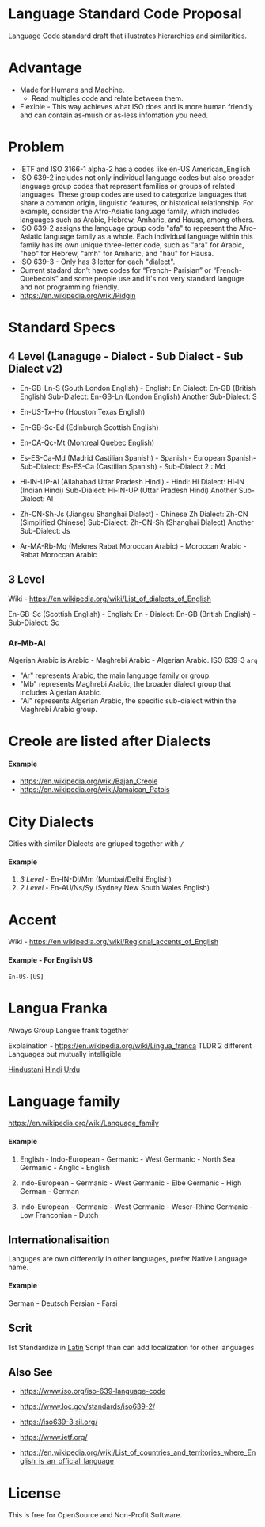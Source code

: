 # Language Standard Code Proposal
Language Code standard draft that illustrates hierarchies and similarities.

# Advantage
- Made for Humans and Machine.
  - Read multiples code and relate between them.
- Flexible - This way achieves what ISO does and is more human friendly and can contain as-mush or as-less infomation you need.

# Problem
- IETF and ISO 3166-1 alpha-2 has a codes like en-US American_English
- ISO 639-2 includes not only individual language codes but also broader language group codes that represent families or groups of related languages. These group codes are used to categorize languages that share a common origin, linguistic features, or historical relationship. For example, consider the Afro-Asiatic language family, which includes languages such as Arabic, Hebrew, Amharic, and Hausa, among others.
- ISO 639-2 assigns the language group code "afa" to represent the Afro-Asiatic language family as a whole. Each individual language within this family has its own unique three-letter code, such as "ara" for Arabic, "heb" for Hebrew, "amh" for Amharic, and "hau" for Hausa.
- ISO 639-3 - Only has 3 letter for each "dialect".
- Current stadard don't have codes for “French- Parisian” or “French-Quebecois” and some people use and it's not very standard languge and not programming friendly.
- https://en.wikipedia.org/wiki/Pidgin

# Standard Specs

## 4 Level                                    (Lanaguge - Dialect - Sub Dialect - Sub Dialect v2)

- En-GB-Ln-S (South London English) -            English: En Dialect: En-GB (British English) Sub-Dialect: En-GB-Ln (London English) Another Sub-Dialect: S
- En-US-Tx-Ho (Houston Texas English)
- En-GB-Sc-Ed (Edinburgh Scottish English)
- En-CA-Qc-Mt (Montreal Quebec English)
- Es-ES-Ca-Md (Madrid Castilian Spanish) -            Spanish - European Spanish- Sub-Dialect: Es-ES-Ca (Castilian Spanish) - Sub-Dialect 2 : Md
  
- Hi-IN-UP-Al (Allahabad Uttar Pradesh Hindi) -            Hindi: Hi Dialect: Hi-IN (Indian Hindi) Sub-Dialect: Hi-IN-UP (Uttar Pradesh Hindi) Another Sub-Dialect: Al
  
- Zh-CN-Sh-Js (Jiangsu Shanghai Dialect) -            Chinese Zh Dialect: Zh-CN (Simplified Chinese) Sub-Dialect: Zh-CN-Sh (Shanghai Dialect) Another Sub-Dialect:  Js
  
- Ar-MA-Rb-Mq (Meknes Rabat Moroccan Arabic) -            Moroccan Arabic - Rabat Moroccan Arabic

## 3 Level

Wiki - https://en.wikipedia.org/wiki/List_of_dialects_of_English

En-GB-Sc (Scottish English) -            English: En - Dialect: En-GB (British English) - Sub-Dialect: Sc

### Ar-Mb-Al
Algerian Arabic is Arabic - Maghrebi Arabic - Algerian Arabic. ISO 639-3	`arq`

 - "Ar" represents Arabic, the main language family or group.
 - "Mb" represents Maghrebi Arabic, the broader dialect group that includes Algerian Arabic.
 - "Al" represents Algerian Arabic, the specific sub-dialect within the Maghrebi Arabic group.

# Creole are listed after Dialects

#### Example

- https://en.wikipedia.org/wiki/Bajan_Creole
- https://en.wikipedia.org/wiki/Jamaican_Patois

# City Dialects

Cities with similar Dialects are griuped together with `/`

#### Example

1. *3 Level* - En-IN-Dl/Mm (Mumbai/Delhi English)
2. *2 Level* - En-AU/Ns/Sy (Sydney New South Wales English)

# Accent

Wiki - https://en.wikipedia.org/wiki/Regional_accents_of_English

#### Example - For English US

`En-US-[US]`

# Langua Franka

Always Group Langue frank together

Explaination - https://en.wikipedia.org/wiki/Lingua_franca TLDR 2 different Languages but mutually intelligible

[Hindustani](https://en.wikipedia.org/wiki/Hindustani_language) [Hindi](https://en.wikipedia.org/wiki/Hindi) [Urdu](https://en.wikipedia.org/wiki/Urdu)

# Language family

https://en.wikipedia.org/wiki/Language_family

#### Example

1. English - Indo-European - Germanic - West Germanic - North Sea Germanic - Anglic - English
	
1. Indo-European - Germanic - West Germanic - Elbe Germanic - High German - German	
1. Indo-European - Germanic - West Germanic - Weser–Rhine Germanic - Low Franconian - Dutch

## Internationalisaition 

Languges are own differently in other languages, prefer Native Language name.

#### Example

German -  Deutsch
Persian -  Farsi

## Scrit

1st Standardize in [Latin](https://en.wikipedia.org/wiki/Latin_script) Script than can add localization for other languages

## Also See

- https://www.iso.org/iso-639-language-code
- https://www.loc.gov/standards/iso639-2/
- https://iso639-3.sil.org/

- https://www.ietf.org/

- https://en.wikipedia.org/wiki/List_of_countries_and_territories_where_English_is_an_official_language

# License

This is free for OpenSource and Non-Profit Software.

